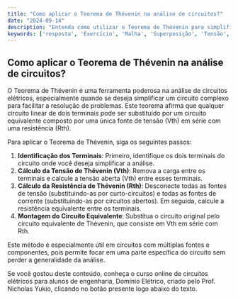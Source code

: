 ```yaml
---
title: "Como aplicar o Teorema de Thévenin na análise de circuitos?"
date: "2024-09-14"
description: "Entenda como utilizar o Teorema de Thévenin para simplificar a análise de circuitos elétricos."
keywords: ['resposta', 'Exercício', 'Malha', 'Superposição', 'Tensão', 'Transformação', 'Thévenin']
---
```


## Como aplicar o Teorema de Thévenin na análise de circuitos?

O Teorema de Thévenin é uma ferramenta poderosa na análise de circuitos elétricos, especialmente quando se deseja simplificar um circuito complexo para facilitar a resolução de problemas. Este teorema afirma que qualquer circuito linear de dois terminais pode ser substituído por um circuito equivalente composto por uma única fonte de tensão (Vth) em série com uma resistência (Rth).

Para aplicar o Teorema de Thévenin, siga os seguintes passos:

1. **Identificação dos Terminais**: Primeiro, identifique os dois terminais do circuito onde você deseja simplificar a análise.
2. **Cálculo da Tensão de Thévenin (Vth)**: Remova a carga entre os terminais e calcule a tensão aberta (Vth) entre esses terminais.
3. **Cálculo da Resistência de Thévenin (Rth)**: Desconecte todas as fontes de tensão (substituindo-as por curto-circuitos) e todas as fontes de corrente (substituindo-as por circuitos abertos). Em seguida, calcule a resistência equivalente entre os terminais.
4. **Montagem do Circuito Equivalente**: Substitua o circuito original pelo circuito equivalente de Thévenin, que consiste em Vth em série com Rth.

Este método é especialmente útil em circuitos com múltiplas fontes e componentes, pois permite focar em uma parte específica do circuito sem perder a generalidade da análise.

Se você gostou deste conteúdo, conheça o curso online de circuitos elétricos para alunos de engenharia, Domínio Elétrico, criado pelo Prof. Nicholas Yukio, clicando no botão presente logo abaixo do texto.